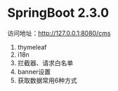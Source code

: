 # SpringBoot 2.3.0

访问地址：http://127.0.0.1:8080/cms

1. thymeleaf
2. i18n
3. 拦截器、请求白名单
4. banner设置
5. 获取数据常用6种方式
